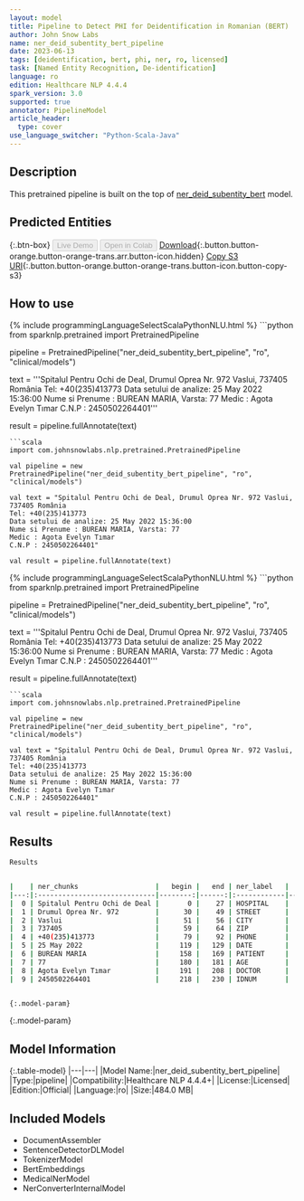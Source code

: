 ```yaml
---
layout: model
title: Pipeline to Detect PHI for Deidentification in Romanian (BERT)
author: John Snow Labs
name: ner_deid_subentity_bert_pipeline
date: 2023-06-13
tags: [deidentification, bert, phi, ner, ro, licensed]
task: [Named Entity Recognition, De-identification]
language: ro
edition: Healthcare NLP 4.4.4
spark_version: 3.0
supported: true
annotator: PipelineModel
article_header:
  type: cover
use_language_switcher: "Python-Scala-Java"
---
```


## Description

This pretrained pipeline is built on the top of [ner_deid_subentity_bert](https://nlp.johnsnowlabs.com/2022/06/27/ner_deid_subentity_bert_ro_3_0.html) model.

## Predicted Entities



{:.btn-box}
<button class="button button-orange" disabled>Live Demo</button>
<button class="button button-orange" disabled>Open in Colab</button>
[Download](https://s3.amazonaws.com/auxdata.johnsnowlabs.com/clinical/models/ner_deid_subentity_bert_pipeline_ro_4.4.4_3.0_1686655176792.zip){:.button.button-orange.button-orange-trans.arr.button-icon.hidden}
[Copy S3 URI](s3://auxdata.johnsnowlabs.com/clinical/models/ner_deid_subentity_bert_pipeline_ro_4.4.4_3.0_1686655176792.zip){:.button.button-orange.button-orange-trans.button-icon.button-copy-s3}

## How to use

<div class="tabs-box" markdown="1">
{% include programmingLanguageSelectScalaPythonNLU.html %}
```python
from sparknlp.pretrained import PretrainedPipeline

pipeline = PretrainedPipeline("ner_deid_subentity_bert_pipeline", "ro", "clinical/models")

text = '''Spitalul Pentru Ochi de Deal, Drumul Oprea Nr. 972 Vaslui, 737405 România
Tel: +40(235)413773
Data setului de analize: 25 May 2022 15:36:00
Nume si Prenume : BUREAN MARIA, Varsta: 77
Medic : Agota Evelyn Tımar
C.N.P : 2450502264401'''

result = pipeline.fullAnnotate(text)
```
```scala
import com.johnsnowlabs.nlp.pretrained.PretrainedPipeline

val pipeline = new PretrainedPipeline("ner_deid_subentity_bert_pipeline", "ro", "clinical/models")

val text = "Spitalul Pentru Ochi de Deal, Drumul Oprea Nr. 972 Vaslui, 737405 România
Tel: +40(235)413773
Data setului de analize: 25 May 2022 15:36:00
Nume si Prenume : BUREAN MARIA, Varsta: 77
Medic : Agota Evelyn Tımar
C.N.P : 2450502264401"

val result = pipeline.fullAnnotate(text)
```
</div>

<div class="tabs-box" markdown="1">
{% include programmingLanguageSelectScalaPythonNLU.html %}
```python
from sparknlp.pretrained import PretrainedPipeline

pipeline = PretrainedPipeline("ner_deid_subentity_bert_pipeline", "ro", "clinical/models")

text = '''Spitalul Pentru Ochi de Deal, Drumul Oprea Nr. 972 Vaslui, 737405 România
Tel: +40(235)413773
Data setului de analize: 25 May 2022 15:36:00
Nume si Prenume : BUREAN MARIA, Varsta: 77
Medic : Agota Evelyn Tımar
C.N.P : 2450502264401'''

result = pipeline.fullAnnotate(text)
```
```scala
import com.johnsnowlabs.nlp.pretrained.PretrainedPipeline

val pipeline = new PretrainedPipeline("ner_deid_subentity_bert_pipeline", "ro", "clinical/models")

val text = "Spitalul Pentru Ochi de Deal, Drumul Oprea Nr. 972 Vaslui, 737405 România
Tel: +40(235)413773
Data setului de analize: 25 May 2022 15:36:00
Nume si Prenume : BUREAN MARIA, Varsta: 77
Medic : Agota Evelyn Tımar
C.N.P : 2450502264401"

val result = pipeline.fullAnnotate(text)
```
</div>

## Results

```bash
Results


|    | ner_chunks                   |   begin |   end | ner_label   |   confidence |
|---:|:-----------------------------|--------:|------:|:------------|-------------:|
|  0 | Spitalul Pentru Ochi de Deal |       0 |    27 | HOSPITAL    |     0.84306  |
|  1 | Drumul Oprea Nr. 972         |      30 |    49 | STREET      |     0.99784  |
|  2 | Vaslui                       |      51 |    56 | CITY        |     0.9896   |
|  3 | 737405                       |      59 |    64 | ZIP         |     1        |
|  4 | +40(235)413773               |      79 |    92 | PHONE       |     1        |
|  5 | 25 May 2022                  |     119 |   129 | DATE        |     1        |
|  6 | BUREAN MARIA                 |     158 |   169 | PATIENT     |     0.7259   |
|  7 | 77                           |     180 |   181 | AGE         |     1        |
|  8 | Agota Evelyn Tımar           |     191 |   208 | DOCTOR      |     0.803667 |
|  9 | 2450502264401                |     218 |   230 | IDNUM       |     0.9995   |


{:.model-param}
```

{:.model-param}
## Model Information

{:.table-model}
|---|---|
|Model Name:|ner_deid_subentity_bert_pipeline|
|Type:|pipeline|
|Compatibility:|Healthcare NLP 4.4.4+|
|License:|Licensed|
|Edition:|Official|
|Language:|ro|
|Size:|484.0 MB|

## Included Models

- DocumentAssembler
- SentenceDetectorDLModel
- TokenizerModel
- BertEmbeddings
- MedicalNerModel
- NerConverterInternalModel